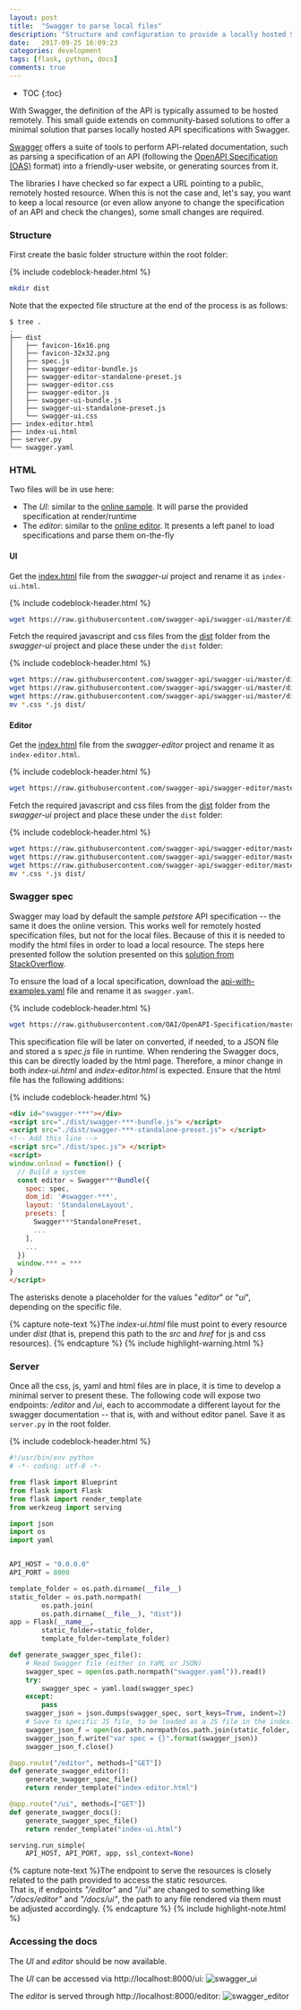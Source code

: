 ```yaml
---
layout: post
title:  "Swagger to parse local files"
description: "Structure and configuration to provide a locally hosted Swagger API"
date:   2017-09-25 16:09:23
categories: development
tags: [flask, python, docs]
comments: true
---
```


* TOC
{:toc}

With Swagger, the definition of the API is typically assumed to be hosted remotely. This small guide extends on community-based solutions to offer a minimal solution that parses locally hosted API specifications with Swagger.

<!--more-->

[Swagger](https://swagger.io) offers a suite of tools to perform API-related documentation, such as parsing a specification of an API (following the [OpenAPI Specification (OAS)](https://github.com/OAI/OpenAPI-Specification) format) into a friendly-user website, or generating sources from it.

The libraries I have checked so far expect a URL pointing to a public, remotely hosted resource. When this is not the case and, let's say, you want to keep a local resource (or even allow anyone to change the specification of an API and check the changes), some small changes are required.

### Structure

First create the basic folder structure within the root folder:

{% include codeblock-header.html %}
```bash
mkdir dist
```

Note that the expected file structure at the end of the process is as follows:

```
$ tree .
.
├── dist
│   ├── favicon-16x16.png
│   ├── favicon-32x32.png
│   ├── spec.js
│   ├── swagger-editor-bundle.js
│   ├── swagger-editor-standalone-preset.js
│   ├── swagger-editor.css
│   ├── swagger-editor.js
│   ├── swagger-ui-bundle.js
│   ├── swagger-ui-standalone-preset.js
│   └── swagger-ui.css
├── index-editor.html
├── index-ui.html
├── server.py
└── swagger.yaml
```

### HTML

Two files will be in use here:
* The *UI*: similar to the [online sample](http://petstore.swagger.io/). It will parse the provided specification at render/runtime
* The *editor*: similar to the [online editor](http://editor.swagger.io/). It presents a left panel to load specifications and parse them on-the-fly

#### UI

Get the [index.html](https://github.com/swagger-api/swagger-ui/blob/master/dist/index.html) file from the *swagger-ui* project and rename it as <code>index-ui.html</code>.

{% include codeblock-header.html %}
```bash
wget https://raw.githubusercontent.com/swagger-api/swagger-ui/master/dist/index.html -O index-ui.html
```

Fetch the required javascript and css files from the [dist](https://github.com/swagger-api/swagger-ui/tree/master/dist) folder from the *swagger-ui* project and place these under the <code>dist</code> folder:

{% include codeblock-header.html %}
```bash
wget https://raw.githubusercontent.com/swagger-api/swagger-ui/master/dist/swagger-ui-bundle.js
wget https://raw.githubusercontent.com/swagger-api/swagger-ui/master/dist/swagger-ui-standalone-preset.js
wget https://raw.githubusercontent.com/swagger-api/swagger-ui/master/dist/swagger-ui.css
mv *.css *.js dist/
```

#### Editor

Get the [index.html](https://github.com/swagger-api/swagger-editor/blob/master/index.html) file from the *swagger-editor* project and rename it as <code>index-editor.html</code>.

{% include codeblock-header.html %}
```bash
wget https://raw.githubusercontent.com/swagger-api/swagger-editor/master/index.html -O index-editor.html
```

Fetch the required javascript and css files from the [dist](https://github.com/swagger-api/swagger-ui/tree/master/dist) folder from the *swagger-ui* project and place these under the <code>dist</code> folder:

{% include codeblock-header.html %}
```bash
wget https://raw.githubusercontent.com/swagger-api/swagger-editor/master/dist/swagger-editor-bundle.js
wget https://raw.githubusercontent.com/swagger-api/swagger-editor/master/dist/swagger-editor-standalone-preset.js
wget https://raw.githubusercontent.com/swagger-api/swagger-editor/master/dist/swagger-editor.css
mv *.css *.js dist/
```

### Swagger spec

Swagger may load by default the sample *petstore* API specification -- the same it does the online version. This works well for remotely hosted specification files, but not for the local files. Because of this it is needed to modify the html files in order to load a local resource. The steps here presented follow the solution presented on this [solution from StackOverflow](https://stackoverflow.com/a/38319895/2186237).

To ensure the load of a local specification, download the [api-with-examples.yaml](https://github.com/OAI/OpenAPI-Specification/blob/master/examples/v2.0/yaml/api-with-examples.yaml) file and rename it as <code>swagger.yaml</code>.

{% include codeblock-header.html %}
```bash
wget https://raw.githubusercontent.com/OAI/OpenAPI-Specification/master/examples/v2.0/yaml/api-with-examples.yaml -O swagger.yaml
```

This specification file will be later on converted, if needed, to a JSON file and stored a s *spec.js* file in runtime. When rendering the Swagger docs, this can be directly loaded by the html page. Therefore, a minor change in both *index-ui.html* and *index-editor.html* is expected. Ensure that the html file has the following additions:

{% include codeblock-header.html %}
```html
<div id="swagger-***"></div>
<script src="./dist/swagger-***-bundle.js"> </script>
<script src="./dist/swagger-***-standalone-preset.js"> </script>
<!-- Add this line -->
<script src="./dist/spec.js"> </script>
<script>
window.onload = function() {
  // Build a system
  const editor = Swagger***Bundle({
	spec: spec,
    dom_id: '#swagger-***',
    layout: 'StandaloneLayout',
    presets: [
      Swagger***StandalonePreset,
      ...
    ],
    ...
  })
  window.*** = ***
}
</script>
```

The asterisks denote a placeholder for the values "*editor*" or "*ui*", depending on the specific file.

{% capture note-text %}The <em>index-ui.html</em> file must point to every resource under <em>dist</em> (that is, prepend this path to the <em>src</em> and <em>href</em> for js and css resources).
{% endcapture %}
{% include highlight-warning.html %}

### Server

Once all the css, js, yaml and html files are in place, it is time to develop a minimal server to present these. The following code will expose two endpoints: */editor* and */ui*, each to accommodate a different layout for the swagger documentation -- that is, with and without editor panel. Save it as <code>server.py</code> in the root folder.

{% include codeblock-header.html %}
```python
#!/usr/bin/env python
# -*- coding: utf-8 -*-

from flask import Blueprint
from flask import Flask
from flask import render_template
from werkzeug import serving

import json
import os
import yaml


API_HOST = "0.0.0.0"
API_PORT = 8000

template_folder = os.path.dirname(__file__)
static_folder = os.path.normpath(
        os.path.join(
        os.path.dirname(__file__), "dist"))
app = Flask(__name__,
        static_folder=static_folder,
        template_folder=template_folder)

def generate_swagger_spec_file():
    # Read Swagger file (either in YaML or JSON)
    swagger_spec = open(os.path.normpath("swagger.yaml")).read()
    try:
        swagger_spec = yaml.load(swagger_spec)
    except:
        pass
    swagger_json = json.dumps(swagger_spec, sort_keys=True, indent=2)
    # Save to specific JS file, to be loaded as a JS file in the index.html file
    swagger_json_f = open(os.path.normpath(os.path.join(static_folder, "spec.js")), "w")
    swagger_json_f.write("var spec = {}".format(swagger_json))
    swagger_json_f.close()

@app.route("/editor", methods=["GET"])
def generate_swagger_editor():
    generate_swagger_spec_file()
    return render_template("index-editor.html")

@app.route("/ui", methods=["GET"])
def generate_swagger_docs():
    generate_swagger_spec_file()
    return render_template("index-ui.html")

serving.run_simple(
    API_HOST, API_PORT, app, ssl_context=None)
```

{% capture note-text %}The endpoint to serve the resources is closely related to the path provided to access the static resources.<br/>
That is, if endpoints <em>"/editor"</em> and <em>"/ui"</em> are changed to something like <em>"/docs/editor"</em> and <em>"/docs/ui"</em>, the path to any file rendered via them must be adjusted accordingly.
{% endcapture %}
{% include highlight-note.html %}

### Accessing the docs

The *UI* and *editor* should be now available.

The *UI* can be accessed via http://localhost:8000/ui:
![swagger_ui]

The *editor* is served through http://localhost:8000/editor:
![swagger_editor]

[swagger_ui]: /img/post/2017-09-25-Swagger-to-parse-local-files/swagger_ui.png?style=img-center "Swagger UI"
[swagger_editor]: /img/post/2017-09-25-Swagger-to-parse-local-files/swagger_editor.png?style=img-center "Swagger editor"
